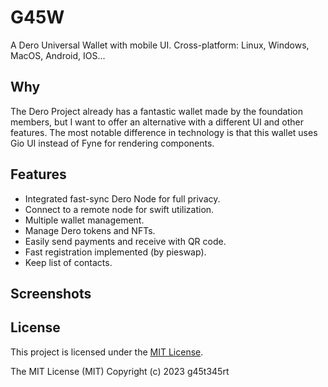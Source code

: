 # G45W

A Dero Universal Wallet with mobile UI.
Cross-platform: Linux, Windows, MacOS, Android, IOS...

## Why

The Dero Project already has a fantastic wallet made by the foundation members,
but I want to offer an alternative with a different UI and other features.
The most notable difference in technology is that this wallet uses Gio UI instead of Fyne for rendering components.

## Features

- Integrated fast-sync Dero Node for full privacy.
- Connect to a remote node for swift utilization.
- Multiple wallet management.
- Manage Dero tokens and NFTs.
- Easily send payments and receive with QR code.
- Fast registration implemented (by pieswap).
- Keep list of contacts.

## Screenshots

## License

This project is licensed under the [MIT License](https://opensource.org/licenses/MIT).

The MIT License (MIT)
Copyright (c) 2023 g45t345rt
